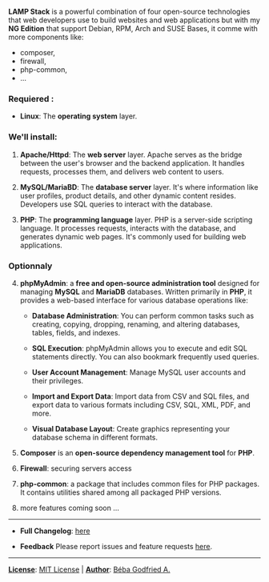 **LAMP Stack** is a powerful combination of four open-source technologies that web developers use to build websites and web applications but with my **NG Edition** that support Debian, RPM, Arch and SUSE Bases, it comme with more components like:
- composer,
- firewall,
- php-common,
- ...

### Requiered :
- **Linux**: The **operating system** layer.

### We'll install:
1. **Apache/Httpd**: The **web server** layer. Apache serves as the bridge between the user's browser and the backend application. It handles requests, processes them, and delivers web content to users.

2. **MySQL/MariaBD**: The **database server** layer. It's where information like user profiles, product details, and other dynamic content resides. Developers use SQL queries to interact with the database.

3. **PHP**: The **programming language** layer. PHP is a server-side scripting language. It processes requests, interacts with the database, and generates dynamic web pages. It's commonly used for building web applications.

### Optionnaly
4. **phpMyAdmin**: a **free and open-source administration tool** designed for managing **MySQL** and **MariaDB** databases. Written primarily in **PHP**, it provides a web-based interface for various database operations like:

    - **Database Administration**: You can perform common tasks such as creating, copying, dropping, renaming, and altering databases, tables, fields, and indexes.

    - **SQL Execution**: phpMyAdmin allows you to execute and edit SQL statements directly. You can also bookmark frequently used queries.

    - **User Account Management**: Manage MySQL user accounts and their privileges.

    - **Import and Export Data**: Import data from CSV and SQL files, and export data to various formats including CSV, SQL, XML, PDF, and more.

    - **Visual Database Layout**: Create graphics representing your database schema in different formats.

5. **Composer** is an **open-source dependency management tool** for **PHP**.

6. **Firewall**: securing servers access

7. **php-common**: a package that includes common files for PHP packages. It contains utilities shared among all packaged PHP versions.

8. more features coming soon ...

<hr>

- **Full Changelog**: [here](https://github.com/bebagodfried/lampp-ng/compare/v1.0-beta.2...v1.1)

- **Feedback** 
Please report issues and feature requests [here](https://github.com/bebagodfried/lampp-ng/issues).

<hr>

**<u>License</u>**: [MIT License](https://github.com/bebagodfried/lampp-ng/blob/3818009932ae7276ab021e1eff83153924948cf3/license) |
**<u>Author</u>**: [Béba Godfried A.](dev@bebagodfried.com)
